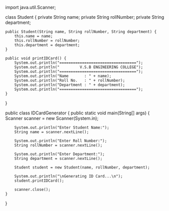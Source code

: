 import java.util.Scanner;

class Student {
    private String name;
    private String rollNumber;
    private String department;

    public Student(String name, String rollNumber, String department) {
        this.name = name;
        this.rollNumber = rollNumber;
        this.department = department;
    }

    public void printIDCard() {
        System.out.println("==================================");
        System.out.println("         V.S.B ENGINEERING COLLEGE");
        System.out.println("==================================");
        System.out.println("Name       : " + name);
        System.out.println("Roll No.   : " + rollNumber);
        System.out.println("Department : " + department);
        System.out.println("==================================");
    }
}

public class IDCardGenerator {
    public static void main(String[] args) {
        Scanner scanner = new Scanner(System.in);

        System.out.println("Enter Student Name:");
        String name = scanner.nextLine();

        System.out.println("Enter Roll Number:");
        String rollNumber = scanner.nextLine();

        System.out.println("Enter Department:");
        String department = scanner.nextLine();

        Student student = new Student(name, rollNumber, department);

        System.out.println("\nGenerating ID Card...\n");
        student.printIDCard();

        scanner.close();
    }
}
